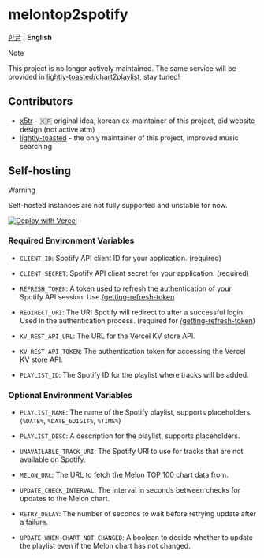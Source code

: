 # melontop2spotify
[한글](README.md) | **English**
> [!NOTE]
> This project is no longer actively maintained. The same service will be provided in [lightly-toasted/chart2playlist](https://github.com/lightly-toasted/chart2playlist), stay tuned!

## Contributors
- [x5tr](https://github.com/x5tr) - 🇰🇷 original idea, korean ex-maintainer of this project, did website design (not active atm)
- [lightly-toasted](https://github.com/lightly-toasted) - the only maintainer of this project, improved music searching

## Self-hosting
> [!WARNING]  
> Self-hosted instances are not fully supported and unstable for now.

[![Deploy with Vercel](https://vercel.com/button)](https://vercel.com/new/clone?repository-url=https%3A%2F%2Fgithub.com%2Flightly-toasted%2Fmelontop2spotify&env=CLIENT_ID,CLIENT_SECRET,REFRESH_TOKEN,PLAYLIST_ID&envDescription=Read%20README.md&envLink=https%3A%2F%2Fgithub.com%2Flightly-toasted%2Fmelontop2spotify%3Ftab%3Dreadme-ov-file%23environment-variables&project-name=melontop2spotify&repository-name=melontop2spotify)

### Required Environment Variables
- `CLIENT_ID`: Spotify API client ID for your application. (required)
- `CLIENT_SECRET`: Spotify API client secret for your application. (required)
- `REFRESH_TOKEN`: A token used to refresh the authentication of your Spotify API session. Use [/getting-refresh-token](src/routes/getting-refresh-token/)
- `REDIRECT_URI`: The URI Spotify will redirect to after a successful login. Used in the authentication process. (required for [/getting-refresh-token](src/routes/getting-refresh-token/))

- `KV_REST_API_URL`: The URL for the Vercel KV store API.
- `KV_REST_API_TOKEN`: The authentication token for accessing the Vercel KV store API.

- `PLAYLIST_ID`: The Spotify ID for the playlist where tracks will be added.

### Optional Environment Variables

- `PLAYLIST_NAME`: The name of the Spotify playlist, supports placeholders. (`%DATE%`, `%DATE_6DIGIT%`, `%TIME%`)
- `PLAYLIST_DESC`: A description for the playlist, supports placeholders.
- `UNAVAILABLE_TRACK_URI`: The Spotify URI to use for tracks that are not available on Spotify.

- `MELON_URL`: The URL to fetch the Melon TOP 100 chart data from.

- `UPDATE_CHECK_INTERVAL`: The interval in seconds between checks for updates to the Melon chart.
- `RETRY_DELAY`: The number of seconds to wait before retrying update after a failure.
- `UPDATE_WHEN_CHART_NOT_CHANGED`: A boolean to decide whether to update the playlist even if the Melon chart has not changed.
